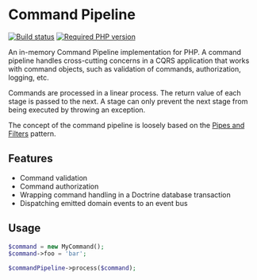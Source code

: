 # Command Pipeline

[![Build status](https://img.shields.io/travis/com/nicwortel/command-pipeline)](https://travis-ci.com/nicwortel/command-pipeline)
[![Required PHP version](https://img.shields.io/packagist/php-v/nicwortel/command-pipeline)](https://github.com/nicwortel/command-pipeline/blob/master/composer.json)

An in-memory Command Pipeline implementation for PHP. A command pipeline handles
cross-cutting concerns in a CQRS application that works with command objects,
such as validation of commands, authorization, logging, etc.

Commands are processed in a linear process. The return value of each stage is
passed to the next. A stage can only prevent the next stage from being executed
by throwing an exception.

The concept of the command pipeline is loosely based on the
[Pipes and Filters](https://www.enterpriseintegrationpatterns.com/patterns/messaging/PipesAndFilters.html)
pattern.

## Features

- Command validation
- Command authorization
- Wrapping command handling in a Doctrine database transaction
- Dispatching emitted domain events to an event bus

## Usage

```php
$command = new MyCommand();
$command->foo = 'bar';

$commandPipeline->process($command);
```
